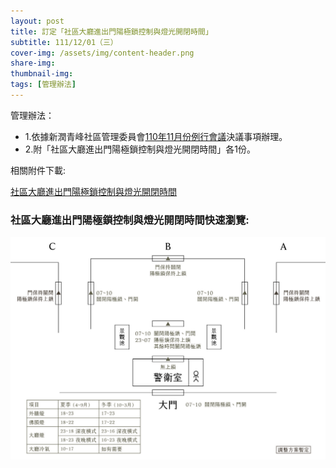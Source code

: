 ```yaml
---
layout: post
title: 訂定「社區大廳進出門陽極鎖控制與燈光開閉時間」
subtitle: 111/12/01（三）
cover-img: /assets/img/content-header.png
share-img: 
thumbnail-img:
tags: [管理辦法]
---
```


管理辦法：
- 1.依據新潤青峰社區管理委員會[110年11月份例行會議](https://bq01.github.io/2021-11-14-1-meeting/)決議事項辦理。
- 2.附「社區大廳進出門陽極鎖控制與燈光開閉時間」各1份。

相關附件下載:

 [社區大廳進出門陽極鎖控制與燈光開閉時間](../assets/post/20211201-1/社區大廳進出門陽極鎖控制與燈光開閉時間.pdf)

### 社區大廳進出門陽極鎖控制與燈光開閉時間快速瀏覽:

![](../assets/post/20211201-1/access-time-chart-01.jpg)

